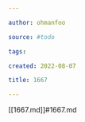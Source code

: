 ```yaml
---

author: ohmanfoo

source: #todo

tags: 

created: 2022-08-07

title: 1667

---
```

[[1667.md]]#1667.md